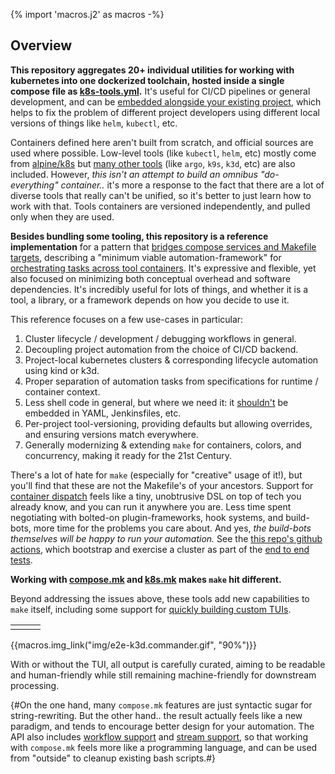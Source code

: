 {% import 'macros.j2' as macros -%}

## Overview

**This repository aggregates 20+ individual utilities for working with kubernetes into one dockerized toolchain, hosted inside a single compose file as [k8s-tools.yml](k8s-tools.yml).**  It's useful for CI/CD pipelines or general development, and can be [embedded alongside your existing project](#integration-with-your-project), which helps to fix the problem of different project developers using different local versions of things like `helm`, `kubectl`, etc.

Containers defined here aren't built from scratch, and official sources are used where possible.  Low-level tools (like `kubectl`, `helm`, etc) mostly come from [alpine/k8s](https://hub.docker.com/r/alpine/k8s) but [many other tools](#features) (like `argo`, `k9s`, `k3d`, etc) are also included.  However, *this isn't an attempt to build an omnibus "do-everything" container..* it's more a response to the fact that there are a lot of diverse tools that really can't be unified, so it's better to just learn how to work with that.  Tools containers are versioned independently, and pulled only when they are used.

**Besides bundling some tooling, this repository is a reference implementation** for a pattern that [bridges compose services and Makefile targets](#composemk), describing a "minimum viable automation-framework" for [orchestrating tasks across tool containers](#container-dispatch).  It's expressive and flexible, yet also focused on minimizing both conceptual overhead and software dependencies.  It's incredibly useful for lots of things, and whether it is a tool, a library, or a framework  depends on how you decide to use it.  

This reference focuses on a few use-cases in particular:

1. Cluster lifecycle / development / debugging workflows in general.
1. Decoupling project automation from the choice of CI/CD backend.
1. Project-local kubernetes clusters & corresponding lifecycle automation using kind or k3d.
1. Proper separation of automation tasks from specifications for runtime / container context.
1. Less shell code in general, but where we need it: it <u>shouldn't</u> be embedded in YAML, Jenkinsfiles, etc.
1. Per-project tool-versioning, providing defaults but allowing overrides, and ensuring versions match everywhere.
1. Generally modernizing & extending `make` for containers, colors, and concurrency, making it ready for the 21st Century.

There's a lot of hate for `make` (especially for "creative" usage of it!), but you'll find that these are not the Makefile's of your ancestors.  Support for [container dispatch](#container-dispatch) feels like a tiny, unobtrusive DSL on top of tech you already know, and you can run it anywhere you are.  Less time spent negotiating with bolted-on plugin-frameworks, hook systems, and build-bots, more time for the problems you care about.  And yes, *the build-bots themselves will be happy to run your automation.*  See the [this repo's github actions](https://github.com/elo-enterprises/k8s-tools/actions?query=branch%3Amaster), which bootstrap and exercise a cluster as part of the [end to end tests](#demo-cluster-automation).

**Working with [compose.mk](#composemk) and [k8s.mk](#k8smk) makes `make` hit different.**  

Beyond addressing the issues above, these tools add new capabilities to `make` itself, including some support for [quickly building custom TUIs](#embedded-tui).  

<table>
    <tr>
        <td></td>
        <td></td>
        <td></td>
    </tr>
    </table>
{{macros.img_link("img/e2e-k3d.commander.gif", "90%")}}

With or without the TUI, all output is carefully curated, aiming to be readable and human-friendly while still remaining machine-friendly for downstream processing.

{#On the one hand, many `compose.mk` features are just syntactic sugar for string-rewriting.  But the other hand.. the result actually feels like a new paradigm, and tends to encourage better design for your automation.  The API also includes [workflow support](/docs/api/#api-flux) and [stream support](/docs/api/#api-stream), so that working with `compose.mk` feels more like a programming language, and can be used from "outside" to cleanup existing bash scripts.#}